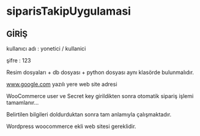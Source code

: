 # siparisTakipUygulamasi

## GİRİŞ 

kullanıcı adı : yonetici / kullanici

şifre : 123

Resim dosyaları + db dosyası + python dosyası aynı klasörde bulunmalıdır.

www.google.com yazılı yere web site adresi

WooCommerce user ve Secret key girildikten sonra otomatik sipariş işlemi tamamlanır... 

Belirtilen bilgileri doldurduktan sonra tam anlamıyla çalışmaktadır.

Wordpress woocommerce ekli web sitesi gereklidir.
